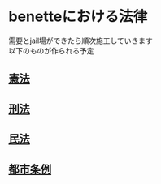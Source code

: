 # benetteにおける法律
需要とjail場ができたら順次施工していきます  
以下のものが作られる予定

## [憲法](/docs/nation/benette/houten/kenpou.md)

## [刑法](/docs/nation/benette/houten/keihou.md)

## [民法](/docs/nation/benette/houten/minpou.md)

## [都市条例](/docs/nation/benette/houten/toshi_zyourei.md)
